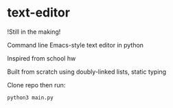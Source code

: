 # text-editor

!Still in the making!

Command line Emacs-style text editor in python

Inspired from school hw

Built from scratch using doubly-linked lists, static typing

Clone repo then run:

```
python3 main.py
```
